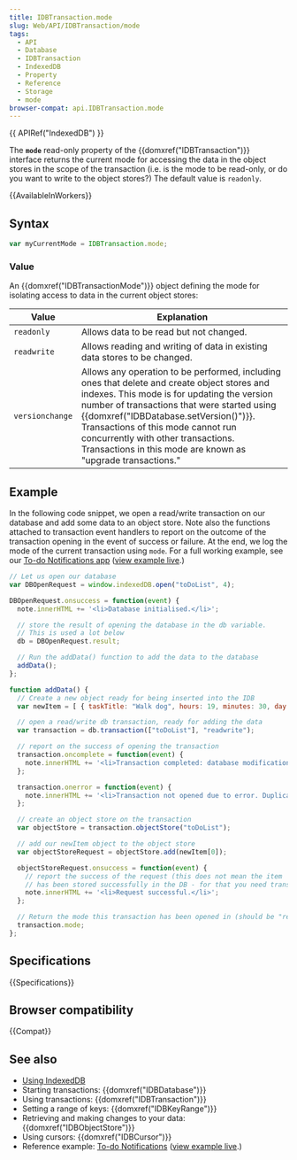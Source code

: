 ```yaml
---
title: IDBTransaction.mode
slug: Web/API/IDBTransaction/mode
tags:
  - API
  - Database
  - IDBTransaction
  - IndexedDB
  - Property
  - Reference
  - Storage
  - mode
browser-compat: api.IDBTransaction.mode
---
```

{{ APIRef("IndexedDB") }}

The **`mode`** read-only property of the
{{domxref("IDBTransaction")}} interface returns the current mode for accessing the
data in the object stores in the scope of the transaction (i.e. is the mode to be
read-only, or do you want to write to the object stores?) The default value is
`readonly`.

{{AvailableInWorkers}}

## Syntax

```js
var myCurrentMode = IDBTransaction.mode;
```

### Value

An {{domxref("IDBTransactionMode")}} object defining the mode for isolating access to
data in the current object stores:

| Value           | Explanation                                                                                                                                                                                                                                                                                                                                                                                 |
| --------------- | ------------------------------------------------------------------------------------------------------------------------------------------------------------------------------------------------------------------------------------------------------------------------------------------------------------------------------------------------------------------------------------------- |
| `readonly`      | Allows data to be read but not changed.                                                                                                                                                                                                                                                                                                                                                     |
| `readwrite`     | Allows reading and writing of data in existing data stores to be changed.                                                                                                                                                                                                                                                                                                                   |
| `versionchange` | Allows any operation to be performed, including ones that delete and create object stores and indexes. This mode is for updating the version number of transactions that were started using {{domxref("IDBDatabase.setVersion()")}}. Transactions of this mode cannot run concurrently with other transactions. Transactions in this mode are known as "upgrade transactions." |

## Example

In the following code snippet, we open a read/write transaction on our database and add
some data to an object store. Note also the functions attached to transaction event
handlers to report on the outcome of the transaction opening in the event of success or
failure. At the end, we log the mode of the current transaction using `mode`.
For a full working example, see our [To-do
Notifications app](https://github.com/mdn/to-do-notifications/) ([view
example live](https://mdn.github.io/to-do-notifications/).)

```js
// Let us open our database
var DBOpenRequest = window.indexedDB.open("toDoList", 4);

DBOpenRequest.onsuccess = function(event) {
  note.innerHTML += '<li>Database initialised.</li>';

  // store the result of opening the database in the db variable.
  // This is used a lot below
  db = DBOpenRequest.result;

  // Run the addData() function to add the data to the database
  addData();
};

function addData() {
  // Create a new object ready for being inserted into the IDB
  var newItem = [ { taskTitle: "Walk dog", hours: 19, minutes: 30, day: 24, month: "December", year: 2013, notified: "no" } ];

  // open a read/write db transaction, ready for adding the data
  var transaction = db.transaction(["toDoList"], "readwrite");

  // report on the success of opening the transaction
  transaction.oncomplete = function(event) {
    note.innerHTML += '<li>Transaction completed: database modification finished.</li>';
  };

  transaction.onerror = function(event) {
    note.innerHTML += '<li>Transaction not opened due to error. Duplicate items not allowed.</li>';
  };

  // create an object store on the transaction
  var objectStore = transaction.objectStore("toDoList");

  // add our newItem object to the object store
  var objectStoreRequest = objectStore.add(newItem[0]);

  objectStoreRequest.onsuccess = function(event) {
    // report the success of the request (this does not mean the item
    // has been stored successfully in the DB - for that you need transaction.onsuccess)
    note.innerHTML += '<li>Request successful.</li>';
  };

  // Return the mode this transaction has been opened in (should be "readwrite" in this case)
  transaction.mode;
};
```

## Specifications

{{Specifications}}

## Browser compatibility

{{Compat}}

## See also

- [Using IndexedDB](/en-US/docs/Web/API/IndexedDB_API/Using_IndexedDB)
- Starting transactions: {{domxref("IDBDatabase")}}
- Using transactions: {{domxref("IDBTransaction")}}
- Setting a range of keys: {{domxref("IDBKeyRange")}}
- Retrieving and making changes to your data: {{domxref("IDBObjectStore")}}
- Using cursors: {{domxref("IDBCursor")}}
- Reference example: [To-do
  Notifications](https://github.com/mdn/to-do-notifications/tree/gh-pages) ([view example live](https://mdn.github.io/to-do-notifications/).)
